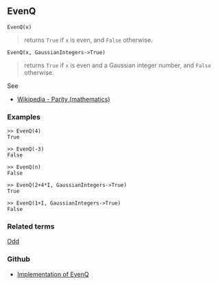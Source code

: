 ## EvenQ

```
EvenQ(x)
```

> returns `True` if `x` is even, and `False` otherwise.


```
EvenQ(x, GaussianIntegers->True)
```

> returns `True` if `x` is even and a Gaussian integer number, and `False` otherwise.

See
* [Wikipedia - Parity (mathematics)](https://en.wikipedia.org/wiki/Parity_(mathematics))


### Examples

```
>> EvenQ(4)
True

>> EvenQ(-3)
False

>> EvenQ(n)
False

>> EvenQ(2+4*I, GaussianIntegers->True)
True

>> EvenQ(1+I, GaussianIntegers->True)
False
```

### Related terms 
[Odd](Odd.md)

### Github

* [Implementation of EvenQ](https://github.com/axkr/symja_android_library/blob/master/symja_android_library/matheclipse-core/src/main/java/org/matheclipse/core/builtin/PredicateQ.java#L373) 
